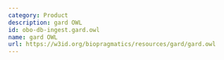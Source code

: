 ```yaml
---
category: Product
description: gard OWL
id: obo-db-ingest.gard.owl
name: gard OWL
url: https://w3id.org/biopragmatics/resources/gard/gard.owl
---
```

